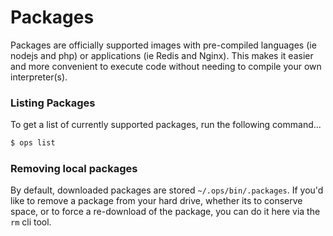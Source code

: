 Packages
========

Packages are officially supported images with pre-compiled languages (ie
nodejs and php) or applications (ie Redis and Nginx). This makes it easier and
more convenient to execute code without needing to compile your own
interpreter(s).

### Listing Packages
To get a list of currently supported packages, run the following command...

```sh
$ ops list
```

### Removing local packages
By default, downloaded packages are stored `~/.ops/bin/.packages`. If you'd
like to remove a package from your hard drive, whether its to conserve space,
or to force a re-download of the package, you can do it here via the `rm` cli
tool.
